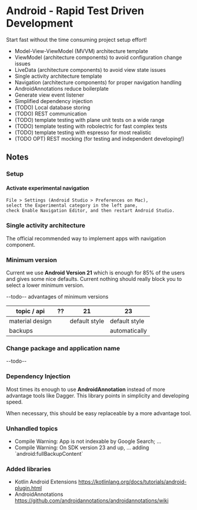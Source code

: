# Android - Rapid Test Driven Development

Start fast without the time consuming project setup effort!

* Model-View-ViewModel (MVVM) architecture template
 * ViewModel (architecture components) to avoid configuration change issues
 * LiveData (architecture components) to avoid view state issues
* Single activity architecture template
 * Navigation (architecture components) for proper navigation handling
* AndroidAnnotations reduce boilerplate
 * Generate view event listener
 * Simplified dependency injection
* (TODO) Local database storing
* (TODO) REST communication
* (TODO) template testing with plane unit tests on a wide range
* (TODO) template testing with robolectric for fast complex tests
* (TODO) template testing with espresso for most realistic
* (TODO OPT) REST mocking (for testing and independent developing!)

## Notes

### Setup

#### Activate experimental navigation

```
File > Settings (Android Studio > Preferences on Mac),
select the Experimental category in the left pane,
check Enable Navigation Editor, and then restart Android Studio.
```

### Single activity architecture

The official recommended way to implement apps with navigation component.

### Minimum version

Current we use **Android Version 21** which is enough for 85% of the users and gives some nice defaults.
Current nothing should really block you to select a lower minimum version.

--todo-- advantages of minimum versions

topic / api | ?? | 21 | 23
---|---|---|---
material design ||default style|default style
backups ||| automatically

### Change package and application name

--todo--

### Dependency Injection

Most times its enough to use **AndroidAnnotation** instead of more advantage tools like Dagger.
This library points in simplicity and developing speed.

When necessary, this should be easy replaceable by a more advantage tool.

### Unhandled topics

* Compile Warning: App is not indexable by Google Search; ...
* Compile Warning: On SDK version 23 and up, ... adding \`android:fullBackupContent\`


### Added libraries

* Kotlin Android Extensions https://kotlinlang.org/docs/tutorials/android-plugin.html
* AndroidAnnotations https://github.com/androidannotations/androidannotations/wiki